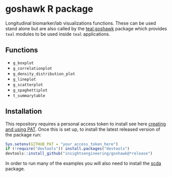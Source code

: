 # goshawk R package

Longitudinal biomarker/lab visualizations functions. These can be used stand alone but are also called by the
[teal.goshawk](https://github.com/insightsengineering/teal.goshawk) package which provides `teal` modules to be used
inside `teal` applications.

## Functions
- `g_boxplot`
- `g_correlationplot`
- `g_density_distribution_plot`
- `g_lineplot`
- `g_scatterplot`
- `g_spaghettiplot`
- `t_summarytable`

## Installation

This repository requires a personal access token to install see here [creating and using PAT](https://docs.github.com/en/github/authenticating-to-github/keeping-your-account-and-data-secure/creating-a-personal-access-token). Once this is set up, to install the latest released version of the package run:

```r
Sys.setenv(GITHUB_PAT = "your_access_token_here")
if (!require("devtools")) install.packages("devtools")
devtools::install_github("insightsengineering/goshawk@*release")
```

In order to run many of the examples you will also need to install the [scda](https://github.com/insightsengineering/scda) package.

